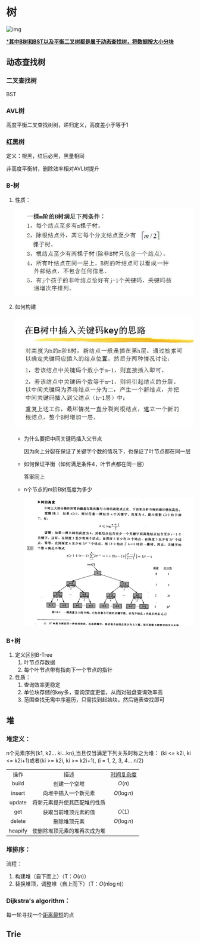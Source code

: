 # 树

![img](/Users/zhangyi/proj-dev/knowledge-review/images/algorithm/tree-01.png)



<u>***其中B树和BST以及平衡二叉树都是属于动态查找树，将数据按大小分块**</u>



## 动态查找树

### 二叉查找树

BST

### AVL树

高度平衡二叉查找树树，递归定义，高度差小于等于1

### 红黑树

定义：根黑，红后必黑，黑量相同

非高度平衡树，删除效率相对AVL树提升

### B-树

1. 性质：

   ![0_1324205685teT7](../../images/algorithm/b-tree-01.gif)

2. 如何构建

   ![0_1324206104Z6fI](../../images/algorithm/b-tree-02.gif)

   - 为什么要把中间关键码插入父节点

     因为向上分裂在保证了关键字个数的情况下，也保证了叶节点都在同一层

   - 如何保证平衡（如何满足条件4，叶节点都在同一层）

     答案同上

   - n个节点的m阶B树高度为多少

     ![1348727095_3238](../../images/algorithm/b-tree-03.jpg)

### B+树

1. 定义区别B-Tree
   1. 叶节点存数据
   2. 每个叶节点带有指向下一个节点的指针
2. 性质：
   1. 查询效率更稳定
   2. 单位块存储的key多，查询深度更低，从而对磁盘查询效率高
   3. 范围查找无需中序遍历，只需找到起始块，然后链表查找即可







## 堆

### 堆定义：

n个元素序列{k1, k2... ki...kn},当且仅当满足下列关系时称之为堆：
(ki <= k2i, ki <= k2i+1)或者(ki >= k2i, ki >= k2i+1), (i = 1, 2, 3, 4... n/2)

|         |                              |                                                        |
| :-----: | :--------------------------: | :----------------------------------------------------: |
|  操作   |             描述             | [时间复杂度](https://zh.wikipedia.org/wiki/时间复杂度) |
|  build  |         创建一个空堆         |                         $O(n)$                         |
| insert  |     向堆中插入一个新元素     |                      $O(\log n)$                       |
| update  | 将新元素提升使其匹配堆的性质 |                                                        |
|   get   |     获取当前堆顶元素的值     |                         $O(1)$                         |
| delete  |         删除堆顶元素         |                      $O(\log n)$                       |
| heapify | 使删除堆顶元素的堆再次成为堆 |                                                        |

### 堆排序：

流程：

1. 构建堆（自下而上）（T：$O(n)$）
2. 替换堆顶，调整堆（自上而下）（T：$O(n\log n)$）



### Dijkstra's algorithm：

每一轮寻找一个<u>距离最短</u>的点



## Trie